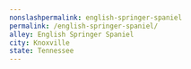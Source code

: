 ```yaml
---
﻿nonslashpermalink: english-springer-spaniel
permalink: /english-springer-spaniel/
alley: English Springer Spaniel
city: Knoxville
state: Tennessee
---
```

